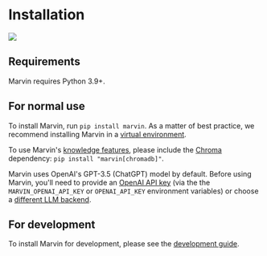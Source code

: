 # Installation

![](../img/heroes/dont_panic.png)


## Requirements

Marvin requires Python 3.9+.
## For normal use
To install Marvin, run `pip install marvin`. As a matter of best practice, we recommend installing Marvin in a [virtual environment](https://realpython.com/python-virtual-environments-a-primer/).

To use Marvin's [knowledge features](../guide/concepts/infra.md), please include the [Chroma](https://www.trychroma.com/) dependency: `pip install "marvin[chromadb]"`.

Marvin uses OpenAI's GPT-3.5 (ChatGPT) model by default. Before using Marvin, you'll need to provide an [OpenAI API key](guide/introduction/configuration/#openai) (via the the `MARVIN_OPENAI_API_KEY` or `OPENAI_API_KEY` environment variables) or choose a [different LLM backend](/guide/introduction/configuration#selecting-an-llm-backend).

## For development

To install Marvin for development, please see the [development guide](../development/development.md).
